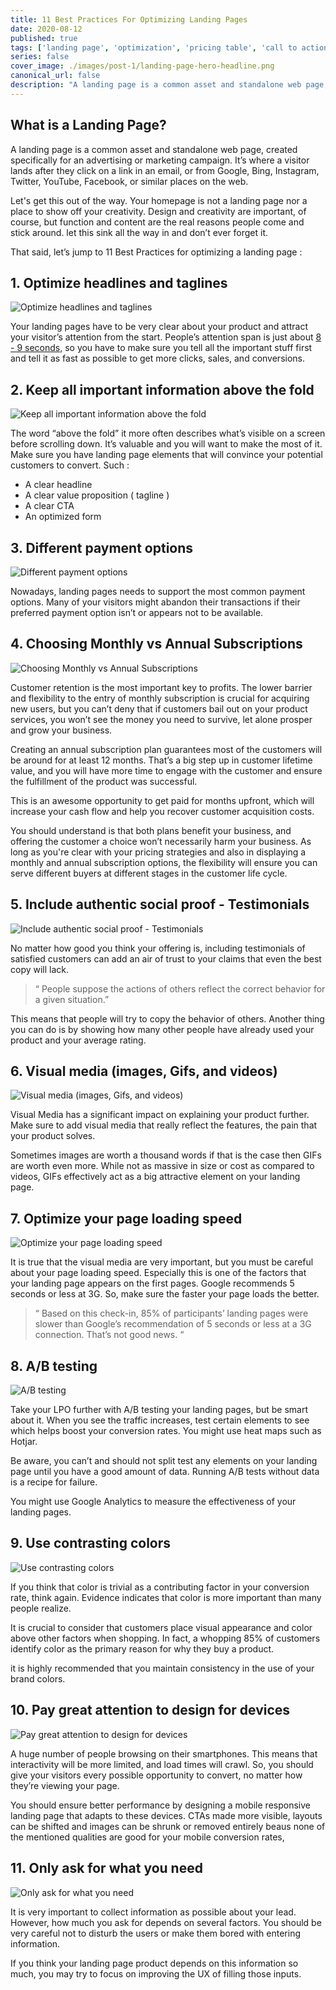 ```yaml
---
title: 11 Best Practices For Optimizing Landing Pages
date: 2020-08-12
published: true
tags: ['landing page', 'optimization', 'pricing table', 'call to action', 'form', 'social proof', 'a/b testing', 'inputs']
series: false
cover_image: ./images/post-1/landing-page-hero-headline.png
canonical_url: false
description: "A landing page is a common asset and standalone web page, created specifically for an advertising or marketing campaign. It’s where a visitor lands after they click on a link in an email, or from Google, Bing, Instagram, Twitter, YouTube, Facebook,  or similar places on the web."
---
```


## What is a Landing Page?

A landing page is a common asset and standalone web page, created specifically for an advertising or marketing campaign. It’s where a visitor lands after they click on a link in an email, or from Google, Bing, Instagram, Twitter, YouTube, Facebook,  or similar places on the web.

Let's get this out of the way. Your homepage is not a landing page nor a place to show off your creativity. Design and creativity are important, of course, but function and content are the real reasons people come and stick around. let this sink all the way in and don’t ever forget it.

That said, let’s jump to 11 Best Practices for optimizing a landing page :

## 1. Optimize headlines and taglines

![Optimize headlines and taglines](./images/post-1/landing-page-hero-headline.png)

Your landing pages have to be very clear about your product and attract your visitor’s attention from the start. People’s attention span is just about [8 - 9 seconds,](http://www.quicksprout.com/2013/08/08/this-is-your-brain-on-visualization/) so you have to make sure you tell all the important stuff first and tell it as fast as possible to get more clicks, sales, and conversions.

## 2. Keep all important information above the fold

![Keep all important information above the fold](./images/post-1/hero-section-in-landing-page.png)

The word “above the fold” it more often describes what’s visible on a screen before scrolling down. It’s valuable and you will want to make the most of it. Make sure you have landing page elements that will convince your potential customers to convert. Such :

-   A clear headline
-   A clear value proposition ( tagline )
-   A clear CTA
-   An optimized form

## 3. Different payment options

![Different payment options](./images/post-1/hero-section-in-landing-page.png)

Nowadays, landing pages needs to support the most common payment options. Many of your visitors might abandon their transactions if their preferred payment option isn’t or appears not to be available.

## 4. Choosing Monthly vs Annual Subscriptions

![Choosing Monthly vs Annual Subscriptions](./images/post-1/payment-options-like-visa-and-master-card.png)

Customer retention is the most important key to profits. The lower barrier and flexibility to the entry of monthly subscription is crucial for acquiring new users, but you can’t deny that if customers bail out on your product services, you won’t see the money you need to survive, let alone prosper and grow your business.

Creating an annual subscription plan guarantees most of the customers will be around for at least 12 months. That’s a big step up in customer lifetime value, and you will have more time to engage with the customer and ensure the fulfillment of the product was successful.

This is an awesome opportunity to get paid for months upfront, which will increase your cash flow and help you recover customer acquisition costs.

You should understand is that both plans benefit your business, and offering the customer a choice won’t necessarily harm your business. As long as you're clear with your pricing strategies and also in displaying a monthly and annual subscription options, the flexibility will ensure you can serve different buyers at different stages in the customer life cycle.

## 5. Include authentic social proof - Testimonials

![Include authentic social proof - Testimonials](https://i.imgur.com/NOR3Ho8.png)

No matter how good you think your offering is, including testimonials of satisfied customers can add an air of trust to your claims that even the best copy will lack.

>“ People suppose the actions of others reflect the correct behavior for a given situation.”

This means that people will try to copy the behavior of others. Another thing you can do is by showing how many other people have already used your product and your average rating.

## 6. Visual media (images, Gifs, and videos)

![Visual media (images, Gifs, and videos)](https://i.imgur.com/1XXOE1c.png)

Visual Media has a significant impact on explaining your product further. Make sure to add visual media that really reflect the features, the pain that your product solves.

Sometimes images are worth a thousand words if that is the case then GIFs are worth even more. While not as massive in size or cost as compared to videos, GIFs effectively act as a big attractive element on your landing page.

## 7. Optimize your page loading speed

![Optimize your page loading speed](https://i.imgur.com/ZURR70k.png)

It is true that the visual media are very important, but you must be careful about your page loading speed. Especially this is one of the factors that your landing page appears on the first pages. Google recommends 5 seconds or less at 3G. So, make sure the faster your page loads the better.

>“  Based on this check-in, 85% of participants’ landing pages were slower than Google’s recommendation of 5 seconds or less at a 3G connection. That’s not good news. “

## 8.  A/B testing

![A/B testing](https://i.imgur.com/47Dx6dm.png)

Take your LPO further with A/B testing your landing pages, but be smart about it. When you see the traffic increases, test certain elements to see which helps boost your conversion rates. You might use heat maps such as Hotjar.

Be aware, you can’t and should not split test any elements on your landing page until you have a good amount of data. Running A/B tests without data is a recipe for failure.

You might use Google Analytics to measure the effectiveness of your landing pages.

## 9. Use contrasting colors

![Use contrasting colors](https://i.imgur.com/bZCaXdY.png)

If you think that color is trivial as a contributing factor in your conversion rate, think again. Evidence indicates that color is more important than many people realize.

It is crucial to consider that customers place visual appearance and color above other factors when shopping. In fact, a whopping 85% of customers identify color as the primary reason for why they buy a product.

it is highly recommended that you maintain consistency in the use of your brand colors.

## 10. Pay great attention to design for devices

![Pay great attention to design for devices](https://i.imgur.com/RpaWHib.png)

A huge number of people browsing on their smartphones. This means that interactivity will be more limited, and load times will crawl. So, you should give your visitors every possible opportunity to convert, no matter how they’re viewing your page.

You should ensure better performance by designing a mobile responsive landing page that adapts to these devices. CTAs made more visible, layouts can be shifted and images can be shrunk or removed entirely beaus none of the mentioned qualities are good for your mobile conversion rates,

## 11. Only ask for what you need

![Only ask for what you need](https://i.imgur.com/oRDVCXS.png)

It is very important to collect information as possible about your lead. However, how much you ask for depends on several factors. You should be very careful not to disturb the users or make them bored with entering information.

If you think your landing page product depends on this information so much, you may try to focus on improving the UX of filling those inputs.